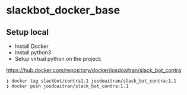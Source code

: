 # slackbot_docker_base

## Setup local
- Install Docker
- Install python3
- Setup virtual python on the project: 


https://hub.docker.com/repository/docker/josdoaitran/slack_bot_contra


```
❯ docker tag slackbot/contra1.1 josdoaitran/slack_bot_contra:1.1
❯ docker push josdoaitran/slack_bot_contra:1.1
```